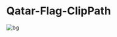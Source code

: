 # Qatar-Flag-ClipPath
 
![bg](https://user-images.githubusercontent.com/56477695/153705378-cb96bbc2-8ba2-4ffd-badb-af50e918f8ac.jpg)
